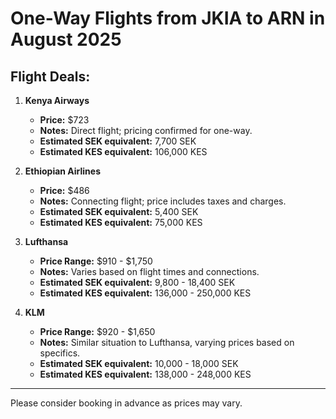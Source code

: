 # One-Way Flights from JKIA to ARN in August 2025

## Flight Deals:

1. **Kenya Airways**  
   - **Price:** $723  
   - **Notes:** Direct flight; pricing confirmed for one-way.  
   - **Estimated SEK equivalent:** 7,700 SEK  
   - **Estimated KES equivalent:** 106,000 KES  

2. **Ethiopian Airlines**  
   - **Price:** $486  
   - **Notes:** Connecting flight; price includes taxes and charges.  
   - **Estimated SEK equivalent:** 5,400 SEK  
   - **Estimated KES equivalent:** 75,000 KES  

3. **Lufthansa**  
   - **Price Range:** $910 - $1,750  
   - **Notes:** Varies based on flight times and connections.  
   - **Estimated SEK equivalent:** 9,800 - 18,400 SEK  
   - **Estimated KES equivalent:** 136,000 - 250,000 KES  

4. **KLM**  
   - **Price Range:** $920 - $1,650  
   - **Notes:** Similar situation to Lufthansa, varying prices based on specifics.  
   - **Estimated SEK equivalent:** 10,000 - 18,000 SEK  
   - **Estimated KES equivalent:** 138,000 - 248,000 KES  

---

Please consider booking in advance as prices may vary.